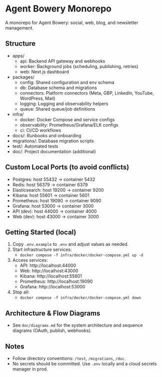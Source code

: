 # Agent Bowery Monorepo

A monorepo for Agent Bowery: social, web, blog, and newsletter management.

## Structure

- apps/
  - api: Backend API gateway and webhooks
  - worker: Background jobs (scheduling, publishing, retries)
  - web: Next.js dashboard
- packages/
  - config: Shared configuration and env schema
  - db: Database schema and migrations
  - connectors: Platform connectors (Meta, GBP, LinkedIn, YouTube, WordPress, Mail)
  - logging: Logging and observability helpers
  - queue: Shared queue/job definitions
- infra/
  - docker: Docker Compose and service configs
  - observability: Prometheus/Grafana/ELK configs
  - ci: CI/CD workflows
- docs/: Runbooks and onboarding
- migrations/: Database migration scripts
- test/: Automated tests
- doc/: Project documentation (additional)

## Custom Local Ports (to avoid conflicts)

- Postgres: host 55432 → container 5432
- Redis: host 56379 → container 6379
- Elasticsearch: host 19200 → container 9200
- Kibana: host 55601 → container 5601
- Prometheus: host 19090 → container 9090
- Grafana: host 53000 → container 3000
- API (dev): host 44000 → container 4000
- Web (dev): host 43000 → container 3000

## Getting Started (local)

1. Copy `.env.example` to `.env` and adjust values as needed.
2. Start infrastructure services:
   - `docker compose -f infra/docker/docker-compose.yml up -d`
3. Access services:
   - API: http://localhost:44000
   - Web: http://localhost:43000
   - Kibana: http://localhost:55601
   - Prometheus: http://localhost:19090
   - Grafana: http://localhost:53000
4. Stop all:
   - `docker compose -f infra/docker/docker-compose.yml down`

## Architecture & Flow Diagrams

- See `doc/diagrams.md` for the system architecture and sequence diagrams (OAuth, publish, webhooks).

## Notes
- Follow directory conventions: `/test`, `/migrations`, `/doc`.
- No secrets should be committed. Use `.env` locally and a cloud secrets manager in prod.
